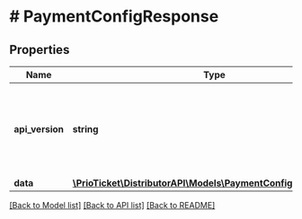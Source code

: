 # # PaymentConfigResponse

## Properties

Name | Type | Description | Notes
------------ | ------------- | ------------- | -------------
**api_version** | **string** | Represents the version of the service API that&#39;s served in the response. | [readonly]
**data** | [**\PrioTicket\DistributorAPI\Models\PaymentConfigResponseData**](PaymentConfigResponseData.md) |  |

[[Back to Model list]](../../README.md#models) [[Back to API list]](../../README.md#endpoints) [[Back to README]](../../README.md)

